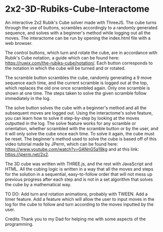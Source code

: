 # 2x2-3D-Rubiks-Cube-Interactome
An interactive 2x2 Rubik's Cube solver made with ThreeJS. The cube turns through the use of buttons, scrambles accordingly to a randomly generated sequence, and solves with a beginner's method while logging out all the moves. The interactome can be run by opening the index.html file with a web browser. 

The control buttons, which turn and rotate the cube, are in accordance with Rubik's Cube notation, a guide which can be found here: https://ruwix.com/the-rubiks-cube/notation/. Each button corresponds to the notation in which the cube will be turned and or rotated. 

The scramble button scrambles the cube, randomly generating a 9 move sequence each time, and the current scramble is logged out at the top, which replaces the old one once scrambled again. Only one scramble is shown at one time. The steps taken to solve the given scramble follow immediately in the log.

The solve button solves the cube with a beginner's method and all the subsequent moves are logged out. Using the interactome's solve feature, you can learn how to solve it step-by-step by looking at the moves outputted in the log. The solve feature works for any scramble or orientation, whether scrambled with the scramble button or by the user, and it will only solve the cube once each time. To solve it again, the cube must be reset. The beginner's method used to solve the cube is based off of this video tutorial made by JPerm, which can be found here: https://www.youtube.com/watch?v=GANnG5a19kg and at this link: https://jperm.net/2x2.

The 3D cube was written with THREE.js, and the rest with JavaScript and HTML. All the cubing logic is written in a way that all the moves and steps for the solution in a sequential, easy-to-follow order that will not mess up previous progress after each step and is not in a set algorithm that solves the cube by a mathematical way.

TO DO:
Add turn and rotation animations, probably with TWEEN. 
Add a timer feature.
Add a feature which will allow the user to input moves in the log for the cube to follow and turn according to the moves inputted by the user.

Credits
Thank you to my Dad for helping me with some aspects of the programming.
